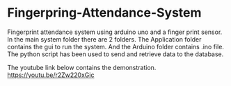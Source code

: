 # Fingerpring-Attendance-System
Fingerprint attendance system using arduino uno and a finger print sensor.
In the main system folder there are 2 folders. The Application folder contains the gui to run the system. And the Arduino folder contains .ino file. The python script has been used to send and retrieve data to the database.

The youtube link below contains the demonstration.
https://youtu.be/r2Zw220xGic
